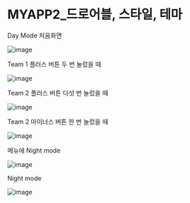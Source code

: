 # MYAPP2_드로어블, 스타일, 테마


Day Mode 처음화면

![image](https://user-images.githubusercontent.com/70693435/124798178-08262600-df8e-11eb-8d03-0495a0d9b6f6.png)

Team 1 플러스 버튼 두 번 눌렀을 때

![image](https://user-images.githubusercontent.com/70693435/124798337-3146b680-df8e-11eb-8cb4-3c3cc90cf281.png)

Team 2 플러스 버튼 다섯 번 눌렀을 때

![image](https://user-images.githubusercontent.com/70693435/124798479-59ceb080-df8e-11eb-8b19-902bf95cd05e.png)

Team 2 마이너스 버튼 한 번 눌렀을 때 

![image](https://user-images.githubusercontent.com/70693435/124798550-6fdc7100-df8e-11eb-8443-85c869dd659c.png)

메뉴에 Night mode

![image](https://user-images.githubusercontent.com/70693435/124799127-2ccecd80-df8f-11eb-89e4-ebbe7c24d72a.png)

Night mode 

![image](https://user-images.githubusercontent.com/70693435/124799362-6c95b500-df8f-11eb-90cd-b26b4914cff1.png)


